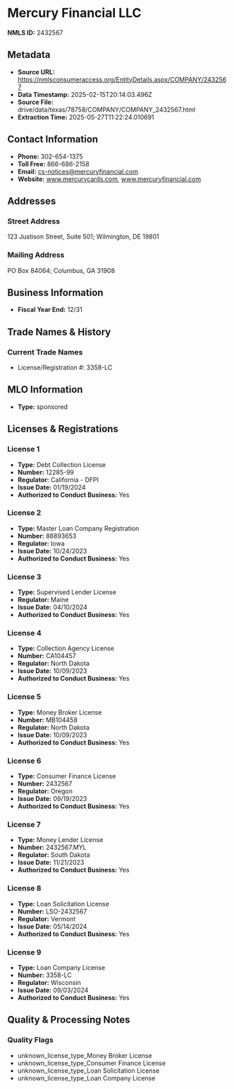 # Mercury Financial LLC

**NMLS ID:** 2432567

## Metadata
- **Source URL:** https://nmlsconsumeraccess.org/EntityDetails.aspx/COMPANY/2432567
- **Data Timestamp:** 2025-02-15T20:14:03.496Z
- **Source File:** drive/data/texas/78758/COMPANY/COMPANY_2432567.html
- **Extraction Time:** 2025-05-27T11:22:24.010691

## Contact Information
- **Phone:** 302-654-1375
- **Toll Free:** 866-686-2158
- **Email:** cs-notices@mercuryfinancial.com
- **Website:** www.mercurycards.com, www.mercuryfinancial.com

## Addresses
### Street Address
123 Justison Street, Suite 501; Wilmington, DE 19801

### Mailing Address
PO Box 84064; Columbus, GA 31908

## Business Information
- **Fiscal Year End:** 12/31

## Trade Names & History
### Current Trade Names
- License/Registration #: 3358-LC

## MLO Information
- **Type:** sponsored

## Licenses & Registrations

### License 1
- **Type:** Debt Collection License
- **Number:** 12285-99
- **Regulator:** California - DFPI
- **Issue Date:** 01/19/2024
- **Authorized to Conduct Business:** Yes

### License 2
- **Type:** Master Loan Company Registration
- **Number:** 88893653
- **Regulator:** Iowa
- **Issue Date:** 10/24/2023
- **Authorized to Conduct Business:** Yes

### License 3
- **Type:** Supervised Lender License
- **Regulator:** Maine
- **Issue Date:** 04/10/2024
- **Authorized to Conduct Business:** Yes

### License 4
- **Type:** Collection Agency License
- **Number:** CA104457
- **Regulator:** North Dakota
- **Issue Date:** 10/09/2023
- **Authorized to Conduct Business:** Yes

### License 5
- **Type:** Money Broker License
- **Number:** MB104458
- **Regulator:** North Dakota
- **Issue Date:** 10/09/2023
- **Authorized to Conduct Business:** Yes

### License 6
- **Type:** Consumer Finance License
- **Number:** 2432567
- **Regulator:** Oregon
- **Issue Date:** 09/19/2023
- **Authorized to Conduct Business:** Yes

### License 7
- **Type:** Money Lender License
- **Number:** 2432567.MYL
- **Regulator:** South Dakota
- **Issue Date:** 11/21/2023
- **Authorized to Conduct Business:** Yes

### License 8
- **Type:** Loan Solicitation License
- **Number:** LSO-2432567
- **Regulator:** Vermont
- **Issue Date:** 05/14/2024
- **Authorized to Conduct Business:** Yes

### License 9
- **Type:** Loan Company License
- **Number:** 3358-LC
- **Regulator:** Wisconsin
- **Issue Date:** 09/03/2024
- **Authorized to Conduct Business:** Yes

## Quality & Processing Notes
### Quality Flags
- unknown_license_type_Money Broker License
- unknown_license_type_Consumer Finance License
- unknown_license_type_Loan Solicitation License
- unknown_license_type_Loan Company License
